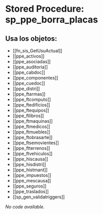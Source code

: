# Stored Procedure: sp_ppe_borra_placas

## Usa los objetos:
- [[fn_sis_GetUsuActual]]
- [[ppe_activos]]
- [[ppe_asociadas]]
- [[ppe_auditoria]]
- [[ppe_cabdoc]]
- [[ppe_componentes]]
- [[ppe_cuedoc]]
- [[ppe_distri]]
- [[ppe_ftarmas]]
- [[ppe_ftcomputo]]
- [[ppe_ftedificios]]
- [[ppe_ftequipos]]
- [[ppe_ftlibros]]
- [[ppe_ftmaquinas]]
- [[ppe_ftmedicos]]
- [[ppe_ftmuebles]]
- [[ppe_ftobrasarte]]
- [[ppe_ftsemovientes]]
- [[ppe_ftterrenos]]
- [[ppe_ftvehiculos]]
- [[ppe_hiscausa]]
- [[ppe_hisdistri]]
- [[ppe_histmant]]
- [[ppe_impuestos]]
- [[ppe_mescausa]]
- [[ppe_seguros]]
- [[ppe_traslados]]
- [[sp_gen_validatriggers]]

*No code available.*
